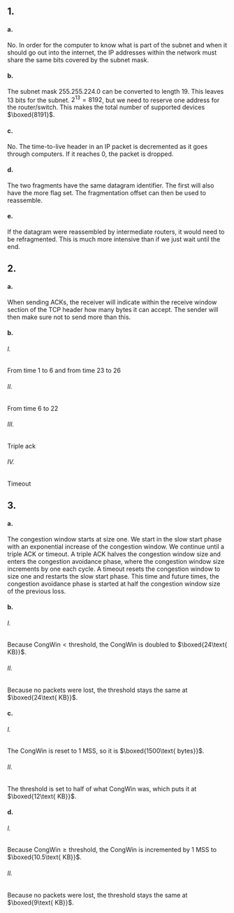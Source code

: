 ## 1.
#### a.
No. In order for the computer to know what is part of the subnet and when it should go out into the internet, the IP addresses within the network must share the same bits covered by the subnet mask.
#### b.
The subnet mask 255.255.224.0 can be converted to length 19. This leaves 13 bits for the subnet. $2^{13}=8192$, but we need to reserve one address for the router/switch. This makes the total number of supported devices $\boxed{8191}$.
#### c.
No. The time-to-live header in an IP packet is decremented as it goes through computers. If it reaches 0, the packet is dropped.
#### d.
The two fragments have the same datagram identifier. The first will also have the more flag set. The fragmentation offset can then be used to reassemble.
#### e.
If the datagram were reassembled by intermediate routers, it would need to be refragmented. This is much more intensive than if we just wait until the end.
## 2.
#### a.
When sending ACKs, the receiver will indicate within the receive window section of the TCP header how many bytes it can accept. The sender will then make sure not to send more than this.
#### b.
###### I.
From time 1 to 6 and from time 23 to 26
###### II.
From time 6 to 22
###### III.
Triple ack
###### IV.
Timeout
## 3.
#### a.
The congestion window starts at size one. We start in the slow start phase with an exponential increase of the congestion window. We continue until a triple ACK or timeout. A triple ACK halves the congestion window size and enters the congestion avoidance phase, where the congestion window size increments by one each cycle. A timeout resets the congestion window to size one and restarts the slow start phase. This time and future times, the congestion avoidance phase is started at half the congestion window size of the previous loss.
#### b.
###### I.
Because $\text{CongWin}<\text{threshold}$, the $\text{CongWin}$ is doubled to $\boxed{24\text{ KB}}$.
###### II.
Because no packets were lost, the $\text{threshold}$ stays the same at $\boxed{24\text{ KB}}$.
#### c.
###### I.
The $\text{CongWin}$ is reset to $1\text{ MSS}$, so it is $\boxed{1500\text{ bytes}}$.
###### II.
The $\text{threshold}$ is set to half of what $\text{CongWin}$ was, which puts it at $\boxed{12\text{ KB}}$.
#### d.
###### I.
Because $\text{CongWin}\geq \text{threshold}$, the $\text{CongWin}$ is incremented by $1\text{ MSS}$ to $\boxed{10.5\text{ KB}}$.
###### II.
Because no packets were lost, the $\text{threshold}$ stays the same at $\boxed{9\text{ KB}}$.